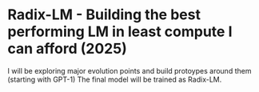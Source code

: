 # Radix-LM - Building the best performing LM in least compute I can afford (2025)

I will be exploring major evolution points and build protoypes around them (starting with GPT-1)
The final model will be trained as Radix-LM.